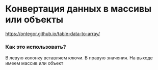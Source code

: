 # Конвертация данных в массивы или объекты

https://ontegor.github.io/table-data-to-array/

### Как это использовать?

В левую колонку вставляем ключи. В правую значения. На выходе имеем массив или объект
